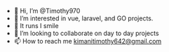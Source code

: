 - 👋 Hi, I’m @Timothy970
- 👀 I’m interested in vue, laravel, and GO projects.
- 🌱 It runs I smile
- 💞️ I’m looking to collaborate on day to day projects
- 📫 How to reach me kimanitimothy642@gmail.com

<!---
Timothy970/Timothy970 is a ✨ special ✨ repository because its `README.md` (this file) appears on your GitHub profile.
You can click the Preview link to take a look at your changes.
--->
